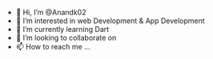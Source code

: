 - 👋 Hi, I’m @Anandk02
- 👀 I’m interested in web Development & App Development 
- 🌱 I’m currently learning Dart
- 💞️ I’m looking to collaborate on 
- 📫 How to reach me ...

<!---
Anandk02/Anandk02 is a ✨ special ✨ repository because its `README.md` (this file) appears on your GitHub profile.
You can click the Preview link to take a look at your changes.
--->
